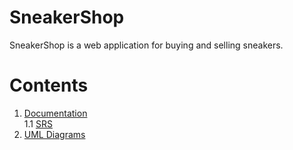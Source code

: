 # SneakerShop
SneakerShop is a web application for buying and selling sneakers. <br>

# Contents
1. [Documentation](https://github.com/alecsbeinar/SneakerShop/tree/master/Documentation) <br>
   1.1 [SRS](https://github.com/alecsbeinar/SneakerShop/blob/master/Documentation/SoftwareRequirmentsSpecification.md) <br>
2. [UML Diagrams](https://github.com/alecsbeinar/SneakerShop/tree/master/Diagrams) <br>